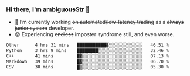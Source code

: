 ### Hi there, I'm ambiguou~~s~~Str 👋

<!--
**ambiguoustexture/ambiguoustexture** is a ✨ _special_ ✨ repository because its `README.md` (this file) appears on your GitHub profile.

Here are some ideas to get you started:
-->
- 🔭 I’m currently working ~~on automated/low-latency trading~~ as a ~~always junior system~~ developer.
- :worried: Experiencing ~~endless~~ imposter syndrome still, and even worse.

<!--START_SECTION:waka-->

```txt
Other      4 hrs 31 mins   ███████████▓░░░░░░░░░░░░░   46.51 %
Python     3 hrs 9 mins    ████████░░░░░░░░░░░░░░░░░   32.46 %
C++        41 mins         █▓░░░░░░░░░░░░░░░░░░░░░░░   07.13 %
Markdown   39 mins         █▓░░░░░░░░░░░░░░░░░░░░░░░   06.70 %
CSV        30 mins         █▒░░░░░░░░░░░░░░░░░░░░░░░   05.30 %
```

<!--END_SECTION:waka-->
